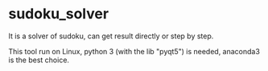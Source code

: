 # sudoku_solver
It is a solver of sudoku, can get result directly or step by step.

This tool run on Linux, python 3 (with the lib "pyqt5") is needed, anaconda3 is the best choice.
